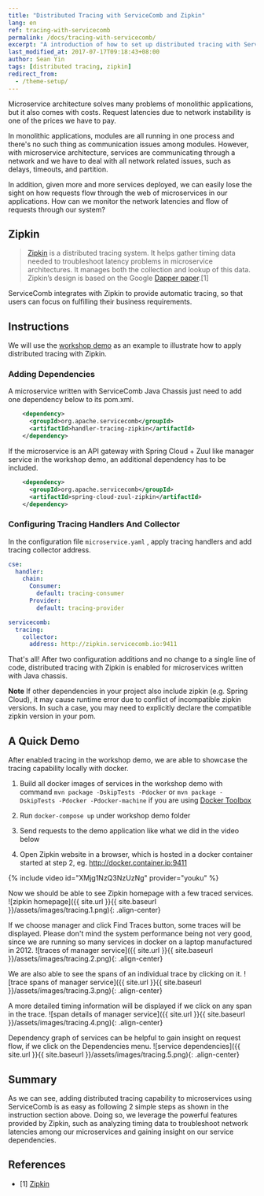 ```yaml
---
title: "Distributed Tracing with ServiceComb and Zipkin"
lang: en
ref: tracing-with-servicecomb
permalink: /docs/tracing-with-servicecomb/
excerpt: "A introduction of how to set up distributed tracing with ServiceComb and Zipkin"
last_modified_at: 2017-07-17T09:18:43+08:00
author: Sean Yin
tags: [distributed tracing, zipkin]
redirect_from:
  - /theme-setup/
---
```


Microservice architecture solves many problems of monolithic applications, but it also comes with costs. Request latencies
due to network instability is one of the prices we have to pay.

In monolithic applications, modules are all running in one process and there\'s no such thing as communication issues among 
modules. However, with microservice architecture, services are communicating through a network and we have to deal with all 
network related issues, such as delays, timeouts, and partition. 

In addition, given more and more services deployed, we can easily lose the sight on how requests flow through
the web of microservices in our applications. How can we monitor the network latencies and flow of requests through our system?

## Zipkin
> [Zipkin](http://zipkin.io/) is a distributed tracing system. It helps gather timing data needed to troubleshoot latency 
problems in microservice architectures. It manages both the collection and lookup of this data. Zipkin’s design is based 
on the Google [Dapper paper](http://research.google.com/pubs/pub36356.html).[1]

ServiceComb integrates with Zipkin to provide automatic tracing, so that users can focus on fulfilling their business requirements. 

## Instructions
We will use the [workshop demo](https://github.com/ServiceComb/LinuxCon-Beijing-WorkShop) as an example to illustrate how
to apply distributed tracing with Zipkin.

### Adding Dependencies
A microservice written with ServiceComb Java Chassis just need to add one dependency below to its pom.xml.
```xml
    <dependency>
      <groupId>org.apache.servicecomb</groupId>
      <artifactId>handler-tracing-zipkin</artifactId>
    </dependency>

```

If the microservice is an API gateway with Spring Cloud + Zuul like manager service in the workshop demo, an additional 
dependency has to be included.
```xml
    <dependency>
      <groupId>org.apache.servicecomb</groupId>
      <artifactId>spring-cloud-zuul-zipkin</artifactId>
    </dependency>
```

### Configuring Tracing Handlers And Collector
In the configuration file `microservice.yaml` , apply tracing handlers and add tracing collector address. 
```yaml
cse:
  handler:
    chain:
      Consumer:
        default: tracing-consumer
      Provider:
        default: tracing-provider

servicecomb:
  tracing:
    collector:
      address: http://zipkin.servicecomb.io:9411
```

That\'s all! After two configuration additions and no change to a single line of code, distributed tracing with Zipkin is 
enabled for microservices written with Java chassis.

**Note** If other dependencies in your project also include zipkin (e.g. Spring Cloud), it may cause runtime error due to
conflict of incompatible zipkin versions. In such a case, you may need to explicitly declare the compatible zipkin version
in your pom.

## A Quick Demo
After enabled tracing in the workshop demo, we are able to showcase the tracing capability locally with docker.
1. Build all docker images of services in the workshop demo with command `mvn package -DskipTests -Pdocker` or `mvn package -DskipTests -Pdocker -Pdocker-machine`
if you are using [Docker Toolbox](https://www.docker.com/products/docker-toolbox)

2. Run `docker-compose up` under workshop demo folder

3. Send requests to the demo application like what we did in the video below

4. Open Zipkin website in a browser, which is hosted in a docker container started at step 2, eg. http://docker.container.ip:9411

{% include video id="XMjg1NzQ3NzUzNg" provider="youku" %}

Now we should be able to see Zipkin homepage with a few traced services.
![zipkin homepage]({{ site.url }}{{ site.baseurl }}/assets/images/tracing.1.png){: .align-center}

If we choose manager and click Find Traces button, some traces will be displayed. Please don\'t mind the system performance
being not very good, since we are running so many services in docker on a laptop manufactured in 2012.
![traces of manager service]({{ site.url }}{{ site.baseurl }}/assets/images/tracing.2.png){: .align-center}

We are also able to see the spans of an individual trace by clicking on it.
![trace spans of manager service]({{ site.url }}{{ site.baseurl }}/assets/images/tracing.3.png){: .align-center}

A more detailed timing information will be displayed if we click on any span in the trace.
![span details of manager service]({{ site.url }}{{ site.baseurl }}/assets/images/tracing.4.png){: .align-center}

Dependency graph of services can be helpful to gain insight on request flow, if we click on the Dependencies menu.
![service dependencies]({{ site.url }}{{ site.baseurl }}/assets/images/tracing.5.png){: .align-center}

## Summary
As we can see, adding distributed tracing capability to microservices using ServiceComb is as easy as following 2 simple 
steps as shown in the instruction section above. Doing so, we leverage the powerful features provided by Zipkin, such as
analyzing timing data to troubleshoot network latencies among our microservices and gaining insight on our service dependencies.

## References
* [1] [Zipkin](http://zipkin.io/)
